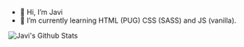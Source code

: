- 👋 Hi, I’m Javi
- 🌱 I’m currently learning HTML (PUG) CSS (SASS) and JS (vanilla).

<img align="left" alt="Javi's Github Stats" src="https://github-readme-stats.vercel.app/api?username=FemboyJavi&theme=jolly&show_icons=true&hide_border=true%22%3E">
                                                  
<!---
FemboyJavi/FemboyJavi is a ✨ special ✨ repository because its `README.md` (this file) appears on your GitHub profile.
You can click the Preview link to take a look at your changes.
--->
